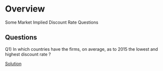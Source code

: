 
# Overview 

Some Market Implied Discount Rate Questions 

## Questions 

Q1) In which countries have the firms, on average, as to 2015 the lowest and highest discount rate ? 

<a href="https://docs.google.com/document/d/1azDfo6h86LpMT2X07sx3PcWndWPeD8dMZDku9TGKw10/edit#" target="_blank">Solution</a>



